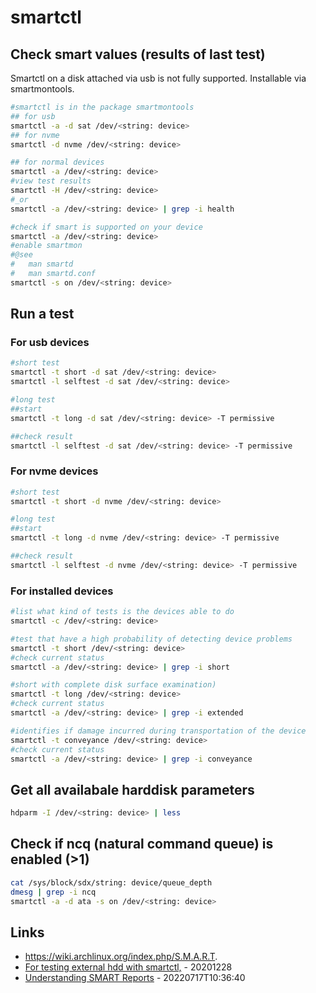 # smartctl

## Check smart values (results of last test)

Smartctl on a disk attached via usb is not fully supported.
Installable via smartmontools.

```bash
#smartctl is in the package smartmontools
## for usb
smartctl -a -d sat /dev/<string: device>
## for nvme
smartctl -d nvme /dev/<string: device>

## for normal devices
smartctl -a /dev/<string: device>
#view test results
smartctl -H /dev/<string: device>
#_or
smartctl -a /dev/<string: device> | grep -i health
```

```bash
#check if smart is supported on your device
smartctl -a /dev/<string: device>
#enable smartmon
#@see
#   man smartd
#   man smartd.conf
smartctl -s on /dev/<string: device>
```

## Run a test

### For usb devices

```bash
#short test
smartctl -t short -d sat /dev/<string: device>
smartctl -l selftest -d sat /dev/<string: device>

#long test
##start
smartctl -t long -d sat /dev/<string: device> -T permissive

##check result
smartctl -l selftest -d sat /dev/<string: device> -T permissive
```

### For nvme devices

```bash
#short test
smartctl -t short -d nvme /dev/<string: device>

#long test
##start
smartctl -t long -d nvme /dev/<string: device> -T permissive

##check result
smartctl -l selftest -d nvme /dev/<string: device> -T permissive
```

### For installed devices

```bash
#list what kind of tests is the devices able to do
smartctl -c /dev/<string: device>

#test that have a high probability of detecting device problems
smartctl -t short /dev/<string: device>
#check current status
smartctl -a /dev/<string: device> | grep -i short

#short with complete disk surface examination)
smartctl -t long /dev/<string: device>
#check current status
smartctl -a /dev/<string: device> | grep -i extended

#identifies if damage incurred during transportation of the device
smartctl -t conveyance /dev/<string: device>
#check current status
smartctl -a /dev/<string: device> | grep -i conveyance
```

## Get all availabale harddisk parameters

```bash
hdparm -I /dev/<string: device> | less
```

## Check if ncq (natural command queue) is enabled (>1)

```bash
cat /sys/block/sdx/string: device/queue_depth
dmesg | grep -i ncq
smartctl -a -d ata -s on /dev/<string: device>
```

## Links

* https://wiki.archlinux.org/index.php/S.M.A.R.T.
* [For testing external hdd with smartctl,](https://gist.github.com/meinside/0538087cc60a2f0654bb) - 20201228
* [Understanding SMART Reports](https://wiki.unraid.net/Understanding_SMART_Reports) - 20220717T10:36:40

